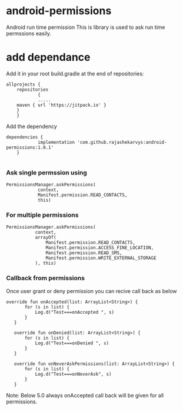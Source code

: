 # android-permissions
Android run time permission
This is library is used to ask run time permssions easily.


# add dependance 

Add it in your root build.gradle at the end of repositories:
```
allprojects {
	repositories 
            {
            .....
	maven { url 'https://jitpack.io' }
	}
	}
```
   
Add the dependency
```
dependencies {
	        implementation 'com.github.rajashekarvys:android-permissions:1.0.1'
	}
         
```

### Ask single permssion using 
```
PermissionsManager.askPermissions(
            context,
            Manifest.permission.READ_CONTACTS,
            this)
```
       
 ### For multiple permissions 
 ```
PermissionsManager.askPermissions(
            context,
            arrayOf(
                Manifest.permission.READ_CONTACTS,
                Manifest.permission.ACCESS_FINE_LOCATION,
                Manifest.permission.READ_SMS,
                Manifest.permission.WRITE_EXTERNAL_STORAGE
            ), this)
```

### Callback from permissions 
Once user grant or deny permission you can recive call back as below
 ```
override fun onAccepted(list: ArrayList<String>) {
        for (s in list) {
            Log.d("Test===onAccepted ", s)
        }
    }

    override fun onDenied(list: ArrayList<String>) {
        for (s in list) {
            Log.d("Test===onDenied ", s)
        }
    }

    override fun onNeverAskPermissions(list: ArrayList<String>) {
        for (s in list) {
            Log.d("Test===onNeverAsk", s)
        }
    }
```

Note: Below 5.0 always onAccepted call back will be given for all permissions.
